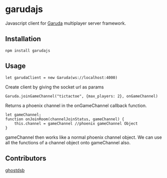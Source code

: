 # garudajs
 Javascript client for [Garuda](https://github.com/madclaws/garuda) multiplayer server framework.
## Installation

    npm install garudajs
## Usage

    let garudaClient = new Garuda(ws://localhost:4000)
Create client by giving the socket url as params

    Garuda.joinGameChannel("tictactoe", {max_players: 2}, onGameChannel)

Returns a phoenix channel in the onGameChannel callback function.

    let gameChannel;
    function onJoinRoom(channelJoinStatus, gameChannel) {
	    this.channel = gameChannel //phoenix gameChannel Object
    }

gameChannel then works like a normal phoenix channel object. We can use all the functions of a channel object onto gameChannel also.

## Contributors
[ghostdsb](https://github.com/ghostdsb)